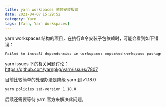 ```yaml
---
title: yarn workspaces 依赖安装报错
date: 2021-04-07 15:29:52
category: Yarn
tags: [Yarn, Yarn Workspaces]
---
```


yarn workspaces 结构的项目，在执行命令安装子包依赖时，可能会看到如下错误：

```zsh
Failed to install dependencies in workspace: expected workspace package to exist
```

yarn issues 下的相关问题讨论：https://github.com/yarnpkg/yarn/issues/7807

目前比较简单的处理办法是降级 yarn 到 v1.18.0

```zsh
yarn policies set-version 1.18.0
```

后续还需要等待 yarn 官方来解决此问题。